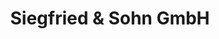 ---
title: "Siegfried & Sohn GmbH"
url: /hochheim-am-main/siegfried-und-sohn-gmbh/
shop: Autowerkstatt
---